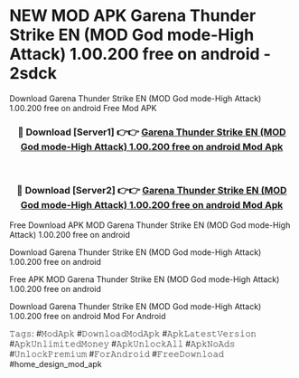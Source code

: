# NEW MOD APK Garena Thunder Strike EN (MOD God mode-High Attack) 1.00.200 free on android - 2sdck
Download Garena Thunder Strike EN (MOD God mode-High Attack) 1.00.200 free on android Free Mod APK

<div align="center">
<h3>🔴 Download [Server1] 👉👉 <a href="https://apk-comot.site?title=Garena_Thunder_Strike_EN_(MOD_God_mode-High_Attack)_1.00.200_free_on_android">Garena Thunder Strike EN (MOD God mode-High Attack) 1.00.200 free on android Mod Apk</a></h3><br>

<h3>🔴 Download [Server2] 👉👉 <a href="https://apk-comot.site?title=Garena_Thunder_Strike_EN_(MOD_God_mode-High_Attack)_1.00.200_free_on_android">Garena Thunder Strike EN (MOD God mode-High Attack) 1.00.200 free on android Mod Apk</a></h3>
</div>


Free Download APK MOD Garena Thunder Strike EN (MOD God mode-High Attack) 1.00.200 free on android

Download Garena Thunder Strike EN (MOD God mode-High Attack) 1.00.200 free on android 

Free APK MOD Garena Thunder Strike EN (MOD God mode-High Attack) 1.00.200 free on android 

Download Garena Thunder Strike EN (MOD God mode-High Attack) 1.00.200 free on android Mod For Android

𝚃𝚊𝚐𝚜: #𝙼𝚘𝚍𝙰𝚙𝚔 #𝙳𝚘𝚠𝚗𝚕𝚘𝚊𝚍𝙼𝚘𝚍𝙰𝚙𝚔 #𝙰𝚙𝚔𝙻𝚊𝚝𝚎𝚜𝚝𝚅𝚎𝚛𝚜𝚒𝚘𝚗 #𝙰𝚙𝚔𝚄𝚗𝚕𝚒𝚖𝚒𝚝𝚎𝚍𝙼𝚘𝚗𝚎𝚢 #𝙰𝚙𝚔𝚄𝚗𝚕𝚘𝚌𝚔𝙰𝚕𝚕 #𝙰𝚙𝚔𝙽𝚘𝙰𝚍𝚜 #𝚄𝚗𝚕𝚘𝚌𝚔𝙿𝚛𝚎𝚖𝚒𝚞𝚖 #𝙵𝚘𝚛𝙰𝚗𝚍𝚛𝚘𝚒𝚍 #𝙵𝚛𝚎𝚎𝙳𝚘𝚠𝚗𝚕𝚘𝚊𝚍 #home_design_mod_apk